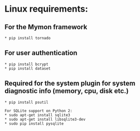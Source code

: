 # Linux requirements:

## For the Mymon framework
    * pip install tornado

## For user authentication
    * pip install bcrypt
    * pip install dataset

## Required for the system plugin for system diagnostic info (memory, cpu, disk etc.)
    * pip install psutil

    For SQLite support on Python 2:
    * sudo apt-get install sqlite3
    * sudo apt-get install libsqlite3-dev
    * sudo pip install pysqlite